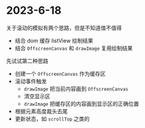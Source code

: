 # 2023-6-18

关于滚动的模拟有两个思路，但是不知道值不值得

- 结合 dom 缓存 listView 绘制结果
- 结合 `OffscreenCanvas` 和 `drawImage` 复用绘制结果

先试试第二种思路

- 创建一个 `OffscreenCanvas` 作为缓存区
- 滚动事件触发
  - `drawImage` 把当前内容画到 `OffscreenCanvas`
  - 清空显示区
  - `drawImage` 把缓存区的内容画到显示区的正确位置
- 根据元素高度裁头去尾
- 更新状态，如 `scrollTop` 之类的
